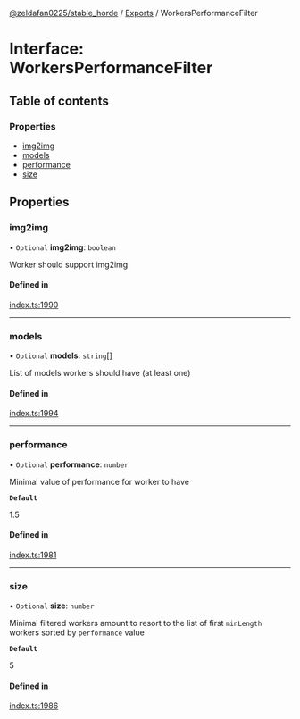 [@zeldafan0225/stable_horde](../modules.md) / [Exports](../modules.md) / WorkersPerformanceFilter

# Interface: WorkersPerformanceFilter

## Table of contents

### Properties

- [img2img](WorkersPerformanceFilter.md#img2img)
- [models](WorkersPerformanceFilter.md#models)
- [performance](WorkersPerformanceFilter.md#performance)
- [size](WorkersPerformanceFilter.md#size)

## Properties

### img2img

• `Optional` **img2img**: `boolean`

Worker should support img2img

#### Defined in

[index.ts:1990](https://github.com/ZeldaFan0225/stable_horde/blob/bf3b9d2/index.ts#L1990)

___

### models

• `Optional` **models**: `string`[]

List of models workers should have (at least one)

#### Defined in

[index.ts:1994](https://github.com/ZeldaFan0225/stable_horde/blob/bf3b9d2/index.ts#L1994)

___

### performance

• `Optional` **performance**: `number`

Minimal value of performance for worker to have

**`Default`**

1.5

#### Defined in

[index.ts:1981](https://github.com/ZeldaFan0225/stable_horde/blob/bf3b9d2/index.ts#L1981)

___

### size

• `Optional` **size**: `number`

Minimal filtered workers amount to resort to the list of first `minLength` workers sorted by `performance` value

**`Default`**

5

#### Defined in

[index.ts:1986](https://github.com/ZeldaFan0225/stable_horde/blob/bf3b9d2/index.ts#L1986)
